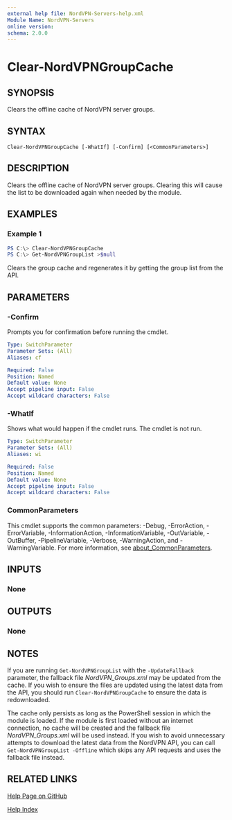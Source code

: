 ```yaml
---
external help file: NordVPN-Servers-help.xml
Module Name: NordVPN-Servers
online version:
schema: 2.0.0
---
```


# Clear-NordVPNGroupCache

## SYNOPSIS
Clears the offline cache of NordVPN server groups.

## SYNTAX

```
Clear-NordVPNGroupCache [-WhatIf] [-Confirm] [<CommonParameters>]
```

## DESCRIPTION
Clears the offline cache of NordVPN server groups.
Clearing this will cause the list to be downloaded again when
needed by the module.

## EXAMPLES

### Example 1
```powershell
PS C:\> Clear-NordVPNGroupCache
PS C:\> Get-NordVPNGroupList >$null
```

Clears the group cache and regenerates it by getting the
group list from the API.

## PARAMETERS

### -Confirm
Prompts you for confirmation before running the cmdlet.

```yaml
Type: SwitchParameter
Parameter Sets: (All)
Aliases: cf

Required: False
Position: Named
Default value: None
Accept pipeline input: False
Accept wildcard characters: False
```

### -WhatIf
Shows what would happen if the cmdlet runs. The cmdlet is not run.

```yaml
Type: SwitchParameter
Parameter Sets: (All)
Aliases: wi

Required: False
Position: Named
Default value: None
Accept pipeline input: False
Accept wildcard characters: False
```

### CommonParameters
This cmdlet supports the common parameters: -Debug, -ErrorAction, -ErrorVariable, -InformationAction, -InformationVariable, -OutVariable, -OutBuffer, -PipelineVariable, -Verbose, -WarningAction, and -WarningVariable. For more information, see [about_CommonParameters](http://go.microsoft.com/fwlink/?LinkID=113216).

## INPUTS

### None

## OUTPUTS

### None

## NOTES
If you are running `Get-NordVPNGroupList` with the `-UpdateFallback`
parameter, the fallback file *NordVPN_Groups.xml* may be updated from the
cache. If you wish to ensure the files are updated using the latest data from
the API, you should run `Clear-NordVPNGroupCache` to ensure the data is
redownloaded.

The cache only persists as long as the PowerShell session in which the module
is loaded. If the module is first loaded without an internet connection, no
cache will be created and the fallback file *NordVPN_Groups.xml* will be
used instead. If you wish to avoid unnecessary attempts to download the latest
data from the NordVPN API, you can call `Get-NordVPNGroupList -Offline`
which skips any API requests and uses the fallback file instead.

## RELATED LINKS

[Help Page on GitHub](https://github.com/TheFreeman193/NordVPN-Servers/blob/master/docs/Clear-NordVPNGroupCache.md)

[Help Index](./INDEX.md)
